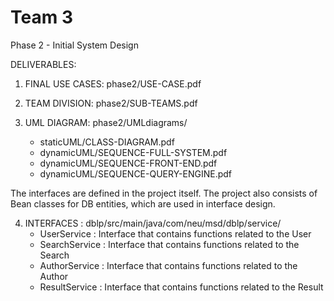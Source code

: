 # Team 3

Phase 2 - Initial System Design

DELIVERABLES:

1. FINAL USE CASES: phase2/USE-CASE.pdf

2. TEAM DIVISION: phase2/SUB-TEAMS.pdf

3. UML DIAGRAM: phase2/UMLdiagrams/
    - staticUML/CLASS-DIAGRAM.pdf
    - dynamicUML/SEQUENCE-FULL-SYSTEM.pdf
    - dynamicUML/SEQUENCE-FRONT-END.pdf
    - dynamicUML/SEQUENCE-QUERY-ENGINE.pdf

The interfaces are defined in the project itself. The project also consists of
Bean classes for DB entities, which are used in interface design.

4. INTERFACES : dblp/src/main/java/com/neu/msd/dblp/service/
    - UserService : Interface that contains functions related to the User
    - SearchService : Interface that contains functions related to the Search
    - AuthorService : Interface that contains functions related to the Author
    - ResultService : Interface that contains functions related to the Result
